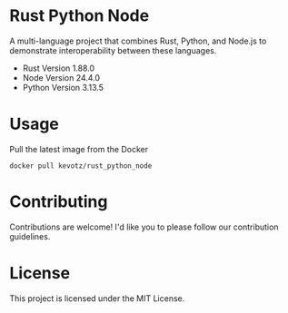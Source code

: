 # Rust Python Node
A multi-language project that combines Rust, Python, and Node.js to demonstrate interoperability between these languages.

- Rust Version 1.88.0
- Node Version 24.4.0
- Python Version 3.13.5


# Usage 
Pull the latest image from the Docker

`
docker pull kevotz/rust_python_node
`

# Contributing
Contributions are welcome! I'd like you to please follow our contribution guidelines.

# License
This project is licensed under the MIT License.
